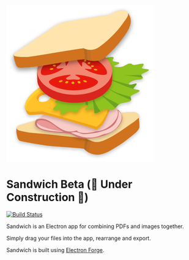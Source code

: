 ![](src/images/sandwich-logo.png)

# Sandwich Beta (🚧 Under Construction 🚧)

[![Build Status](https://travis-ci.com/mysterybodega/sandwich-beta.svg?branch=master)](https://travis-ci.com/mysterybodega/sandwich-beta)

Sandwich is an Electron app for combining PDFs and images together.

Simply drag your files into the app, rearrange and export.

Sandwich is built using [Electron Forge](https://www.electronforge.io/).
